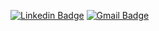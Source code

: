 [![Linkedin Badge](https://img.shields.io/badge/-Rodolfo%20Gabriel-6633cc?style=flat-square&logo=Linkedin&logoColor=white&link=https://www.linkedin.com/in/rodolfo-gabriel/)](https://www.linkedin.com/in/rodolfo-gabriel/) 
[![Gmail Badge](https://img.shields.io/badge/-rdlfgbrl@outlook.com-6633cc?style=flat-square&logo=Outlook&logoColor=white&link=mailto:rdlfgbrl@outlook.com)](mailto:rdlfgbrl@outlook.com)

<!--
**rodgabriel/rodgabriel** is a ✨ _special_ ✨ repository because its `README.md` (this file) appears on your GitHub profile.

Here are some ideas to get you started:

- 🔭 I’m currently working on ...
- 🌱 I’m currently learning ...
- 👯 I’m looking to collaborate on ...
- 🤔 I’m looking for help with ...
- 💬 Ask me about ...
- 📫 How to reach me: ...
- 😄 Pronouns: ...
- ⚡ Fun fact: ...
-->
